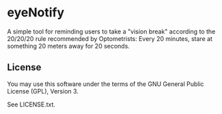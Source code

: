 eyeNotify
========

A simple tool for reminding users to take a "vision break" according to the 20/20/20 rule recommended by Optometrists: Every 20 minutes, stare at something 20 meters away for 20 seconds.

## License

You may use this software under the terms of the GNU General Public License (GPL), Version 3.

See LICENSE.txt.